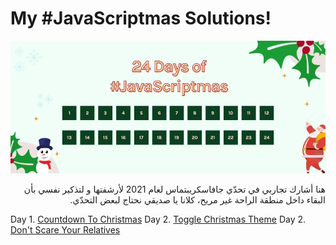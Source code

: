 # My #JavaScriptmas Solutions!

![#JavaScriptmas Cover](cover.webp)

<div dir='rtl' lang="ar"> 
هنا أشارك تجاربي في تحدّي جافاسكريبتماس لعام 2021 لأرشفتها و لتذكير نفسي بأن البقاء داخل منطقة الراحة غير مريح، كلانا يا صديقي نحتاج لبعض التحدّي.
</div>

Day 1. [Countdown To Christmas](./1.countdown-to-christmas)
Day 2. [Toggle Christmas Theme](./2.toggle-christmas-theme)
Day 2. [Don't Scare Your Relatives](./3.dont-scare-your-relatives)
